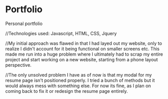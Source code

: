 # Portfolio
Personal portfolio

//Technologies used: Javascript, HTML, CSS, Jquery

//My initial approach was flawed in that I had layed out my website, only to realize I didn't account for it being functional on smaller screens etc. This made me run into a huge problem where I ultimately had to scrap my entire project and start working on a new website, starting from a phone layout perspective. 

//The only unsolved problem I have as of now is that my modal for my resume page isn't positioned properly. I tried a bunch of methods but it would always mess with something else. For now its fine, as I plan on coming back to fix it or redesign the resume page entirely.
